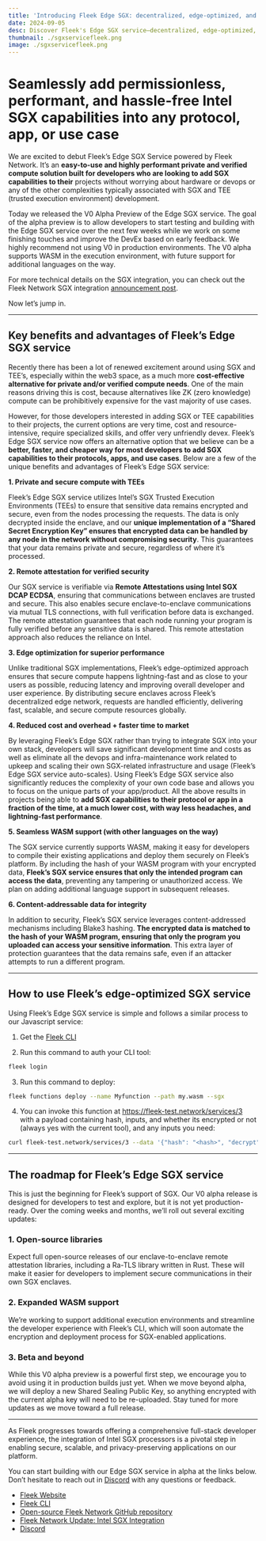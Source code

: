 ```yaml
---
title: 'Introducing Fleek Edge SGX: decentralized, edge-optimized, and dev friendly SGX capabilities'
date: 2024-09-05
desc: Discover Fleek's Edge SGX service—decentralized, edge-optimized, and secure Intel SGX compute solution for privacy-focused applications with WASM support.
thumbnail: ./sgxservicefleek.png
image: ./sgxservicefleek.png
---
```


# Seamlessly add permissionless, performant, and hassle-free Intel SGX capabilities into any protocol, app, or use case

We are excited to debut Fleek’s Edge SGX Service powered by Fleek Network. It’s an **easy-to-use and highly performant private and verified compute solution built for developers who are looking to add SGX capabilities to their** projects without worrying about hardware or devops or any of the other complexities typically associated with SGX and TEE (trusted execution environment) development.

Today we released the V0 Alpha Preview of the Edge SGX service. The goal of the alpha preview is to allow developers to start testing and building with the Edge SGX service over the next few weeks while we work on some finishing touches and improve the DevEx based on early feedback. We highly recommend not using V0 in production environments. The V0 alpha supports WASM in the execution environment, with future support for additional languages on the way.

For more technical details on the SGX integration, you can check out the Fleek Network SGX integration [announcement post](https://blog.fleek.network/post/fleek-network-intel-sgx-integration/).

Now let’s jump in.

---

## Key benefits and advantages of Fleek’s Edge SGX service

Recently there has been a lot of renewed excitement around using SGX and TEE’s, especially within the web3 space, as a much more **cost-effective alternative for private and/or verified compute needs**. One of the main reasons driving this is cost, because alternatives like ZK (zero knowledge) compute can be prohibitively expensive for the vast majority of use cases.

However, for those developers interested in adding SGX or TEE capabilities to their projects, the current options are very time, cost and resource-intensive, require specialized skills, and offer very unfriendly devex. Fleek’s Edge SGX service now offers an alternative option that we believe can be a **better, faster, and cheaper way for most developers to add SGX capabilities to their protocols, apps, and use cases**. Below are a few of the unique benefits and advantages of Fleek’s Edge SGX service:

**1. Private and secure compute with TEEs**

Fleek’s Edge SGX service utilizes Intel’s SGX Trusted Execution Environments (TEEs) to ensure that sensitive data remains encrypted and secure, even from the nodes processing the requests. The data is only decrypted inside the enclave, and our **unique implementation of a “Shared Secret Encryption Key” ensures that encrypted data can be handled by any node in the network without compromising security**. This guarantees that your data remains private and secure, regardless of where it’s processed.

**2. Remote attestation for verified security**

Our SGX service is verifiable via **Remote Attestations using Intel SGX DCAP ECDSA**, ensuring that communications between enclaves are trusted and secure. This also enables secure enclave-to-enclave communications via mutual TLS connections, with full verification before data is exchanged. The remote attestation guarantees that each node running your program is fully verified before any sensitive data is shared. This remote attestation approach also reduces the reliance on Intel.

**3. Edge optimization for superior performance**

Unlike traditional SGX implementations, Fleek’s edge-optimized approach ensures that secure compute happens lightning-fast and as close to your users as possible, reducing latency and improving overall developer and user experience. By distributing secure enclaves across Fleek’s decentralized edge network, requests are handled efficiently, delivering fast, scalable, and secure compute resources globally.

**4. Reduced cost and overhead + faster time to market**

By leveraging Fleek’s Edge SGX rather than trying to integrate SGX into your own stack, developers will save significant development time and costs as well as eliminate all the devops and infra-maintenance work related to upkeep and scaling their own SGX-related infrastructure and usage (Fleek’s Edge SGX service auto-scales). Using Fleek’s Edge SGX service also significantly reduces the complexity of your own code base and allows you to focus on the unique parts of your app/product. All the above results in projects being able to **add SGX capabilities to their protocol or app in a fraction of the time, at a much lower cost, with way less headaches, and lightning-fast performance**.

**5. Seamless WASM support (with other languages on the way)**

The SGX service currently supports WASM, making it easy for developers to compile their existing applications and deploy them securely on Fleek’s platform. By including the hash of your WASM program with your encrypted data, **Fleek’s SGX service ensures that only the intended program can access the data**, preventing any tampering or unauthorized access. We plan on adding additional language support in subsequent releases.

**6. Content-addressable data for integrity**

In addition to security, Fleek’s SGX service leverages content-addressed mechanisms including Blake3 hashing. **The encrypted data is matched to the hash of your WASM program, ensuring that only the program you uploaded can access your sensitive information**. This extra layer of protection guarantees that the data remains safe, even if an attacker attempts to run a different program.

---

## How to use Fleek’s edge-optimized SGX service

Using Fleek’s Edge SGX service is simple and follows a similar process to our Javascript service:

1. Get the [Fleek CLI](https://fleek.xyz/docs/cli/)

2. Run this command to auth your CLI tool:

```bash
fleek login
```

3. Run this command to deploy:

```bash
fleek functions deploy --name Myfunction --path my.wasm --sgx
```

4. You can invoke this function at https://fleek-test.network/services/3 with a payload containing hash, inputs, and whether its encrypted or not (always yes with the current tool), and any inputs you need:

```bash
curl fleek-test.network/services/3 --data '{"hash": "<hash>", "decrypt": true, "input": "foo"}'
```

---

## The roadmap for Fleek’s Edge SGX service

This is just the beginning for Fleek’s support of SGX. Our V0 alpha release is designed for developers to test and explore, but it is not yet production-ready. Over the coming weeks and months, we’ll roll out several exciting updates:

### 1. Open-source libraries

Expect full open-source releases of our enclave-to-enclave remote attestation libraries, including a Ra-TLS library written in Rust. These will make it easier for developers to implement secure communications in their own SGX enclaves.

### 2. Expanded WASM support

We’re working to support additional execution environments and streamline the developer experience with Fleek’s CLI, which will soon automate the encryption and deployment process for SGX-enabled applications.

### 3. Beta and beyond

While this V0 alpha preview is a powerful first step, we encourage you to avoid using it in production builds just yet. When we move beyond alpha, we will deploy a new Shared Sealing Public Key, so anything encrypted with the current alpha key will need to be re-uploaded. Stay tuned for more updates as we move toward a full release.

---

As Fleek progresses towards offering a comprehensive full-stack developer experience, the integration of Intel SGX processors is a pivotal step in enabling secure, scalable, and privacy-preserving applications on our platform.

You can start building with our Edge SGX service in alpha at the links below. Don’t hesitate to reach out in [Discord](https://discord.gg/fleek) with any questions or feedback.

- [Fleek Website](https://fleek.xyz/)
- [Fleek CLI](https://fleek.xyz/docs/cli/)
- [Open-source Fleek Network GitHub repository](https://github.com/fleek-network/lightning/tree/sgx-alpha/lib/sgxkit#readme)
- [Fleek Network Update: Intel SGX Integration](https://blog.fleek.network/post/fleek-network-intel-sgx-integration/)
- [Discord](https://discord.gg/fleek)
